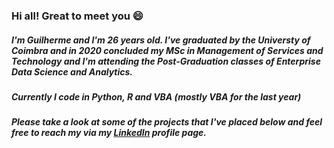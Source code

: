 ### Hi all! Great to meet you 😄

##### I'm Guilherme and I'm 26 years old. I've graduated by the ***Universty of Coimbra*** and in 2020 concluded my ***MSc in Management of Services and Technology*** and I'm attending the Post-Graduation classes of ***Enterprise Data Science and Analytics***.
##### Currently I code in ***Python***, ***R*** and ***VBA*** (mostly VBA for the last year)
##### Please take a look at some of the projects that I've placed below and feel free to reach my via my [LinkedIn](https://www.linkedin.com/in/guilhermepdfrias/) profile page.

<!---
guilhermefrias23/guilhermefrias23 is a ✨ special ✨ repository because its `README.md` (this file) appears on your GitHub profile.
You can click the Preview link to take a look at your changes.
--->
